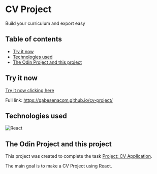 # CV Project

Build your curriculum and export easy

## Table of contents

- [Try it now](#try-it-now)
- [Technologies used](#technologies-used)
- [The Odin Project and this project](#the-odin-project-and-this-project)


## Try it now

[Try it now clicking here](https://gabesenacom.github.io/cv-project/)

Full link:
https://gabesenacom.github.io/cv-project/


## Technologies used

![React](https://img.shields.io/badge/react-%2320232a.svg?style=for-the-badge&logo=react&logoColor=%2361DAFB)

## The Odin Project and this project

This project was created to complete the task [Project: CV Application](https://www.theodinproject.com/paths/full-stack-javascript/courses/javascript/lessons/cv-application).

The main goal is to make a CV Project using React.
